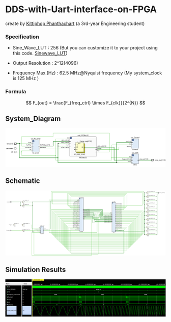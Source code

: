 # DDS-with-Uart-interface-on-FPGA
create by [Kittiphop Phanthachart](https://bento.me/mac-kittiphop) (a 3rd-year Engineering student)
### Specification 
- Sine_Wave_LUT      : 256  (But you can customize it to your project using this code. [Sinewave_LUT](https://github.com/XACKIES/DDS-with-Uart-interface/blob/main/Sinewave_LUT.py))

- Output Resolution  : 2^12(4096)

- Frequency Max.(Hz)    : 62.5 MHz@Nyquist frequency  (My system_clock is 125 MHz )


### Formula
$$
F_{out} = \frac{F_{freq_ctrl} \times F_{clk}}{2^{N}}
$$


## System_Diagram
![System_Diagram](https://github.com/XACKIES/DDS-with-Uart-interface/blob/main/Doc/System_Diagram.png)

## Schematic
![Schematic](https://github.com/XACKIES/DDS-with-Uart-interface/blob/main/Doc/Schematic%20.png)

## Simulation Results
![Simulation Results](https://github.com/XACKIES/DDS-with-Uart-interface/blob/main/Doc/Simmulation_Result.png)
